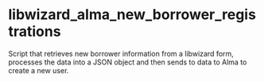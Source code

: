 # libwizard_alma_new_borrower_registrations
Script that retrieves new borrower information from a libwizard form, processes the data into a JSON object and then sends to data to Alma to create a new user.
